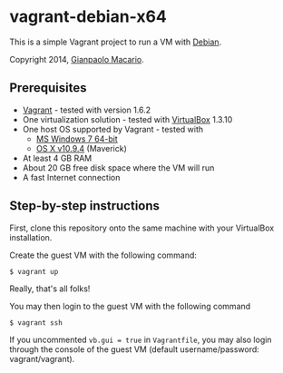 vagrant-debian-x64
==================

This is a simple Vagrant project to run a VM with [Debian](http://www.debian.org/).

Copyright 2014, [Gianpaolo Macario](http://gmacario.github.io/).

Prerequisites
-------------

* [Vagrant](http://www.vagrantup.com/) - tested with version 1.6.2
* One virtualization solution - tested with [VirtualBox](https://www.virtualbox.org/) 1.3.10
* One host OS supported by Vagrant - tested with
    * [MS Windows 7 64-bit](http://windows.microsoft.com/)
    * [OS X v10.9.4](https://www.apple.com/osx/) (Maverick)
* At least 4 GB RAM
* About 20 GB free disk space where the VM will run
* A fast Internet connection

Step-by-step instructions
-------------------------

First, clone this repository onto the same machine with your VirtualBox installation.

Create the guest VM with the following command:

    $ vagrant up

Really, that's all folks!

You may then login to the guest VM with the following command

    $ vagrant ssh

If you uncommented `vb.gui = true` in `Vagrantfile`, you may also login through the console of the guest VM (default username/password: vagrant/vagrant).
